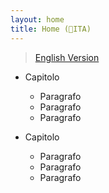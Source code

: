 ```yaml
---
layout: home
title: Home (🚩ITA)
---
```


> [English Version](../../index.md)

- Capitolo

  - Paragrafo
  - Paragrafo
  - Paragrafo

- Capitolo

  - Paragrafo
  - Paragrafo
  - Paragrafo

